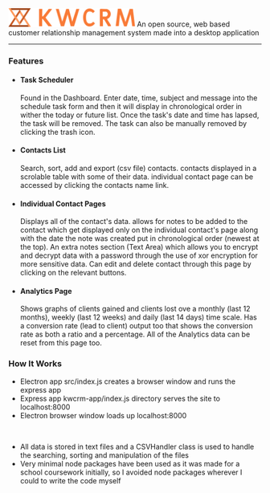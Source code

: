 <img width=50% src="https://github.com/kieranmakes/KWCRM/blob/crm-desktop-app/kwcrm-app/public/assets/word%20logo%20with%20abstract%20on%20side%20orange.png" alt='KWCRM'/>
An open source, web based customer relationship management system made into a desktop application

<hr>

### Features

* #### Task Scheduler
  Found in the Dashboard. Enter date, time, subject and message into the schedule task form and then it will display in chronological order in wither the today or future list.
  Once the task's date and time has lapsed, the task will be removed. The task can also be manually removed by clicking the trash icon.
  
* #### Contacts List
  Search, sort, add and export (csv file) contacts. contacts displayed in a scrolable table with some of their data. individual contact page can be accessed by clicking the contacts name link.
  
* #### Individual Contact Pages
  Displays all of the contact's data. allows for notes to be added to the contact which get displayed only on the individual contact's page along with the date the note was created put in chronological order (newest at the top).
  An extra notes section (Text Area) which allows you to encrypt and decrypt data with a password through the use of xor encryption for more sensitive data.
  Can edit and delete contact through this page by clicking on the relevant buttons.
  
* #### Analytics Page
  Shows graphs of clients gained and clients lost ove a monthly (last 12 months), weekly (last 12 weeks) and daily (last 14 days) time scale.
  Has a conversion rate (lead to client) output too that shows the conversion rate as both a ratio and a percentage.
  All of the Analytics data can be reset from this page too.

### How It Works

* Electron app src/index.js creates a browser window and runs the express app
* Express app kwcrm-app/index.js directory serves the site to localhost:8000
* Electron browser window loads up localhost:8000

<br>

* All data is stored in text files and a CSVHandler class is used to handle the searching, sorting and manipulation of the files
* Very minimal node packages have been used as it was made for a school coursework initially, so I avoided node packages wherever I could to write the code myself

